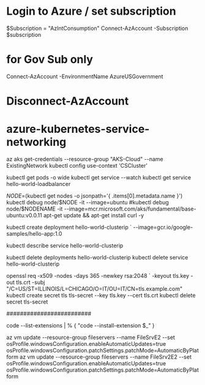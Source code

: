 # Login to Azure / set subscription
$Subscription = "AzIntConsumption"
Connect-AzAccount -Subscription $subscription
# for Gov Sub only
Connect-AzAccount -EnvironmentName AzureUSGovernment
# Disconnect-AzAccount


# azure-kubernetes-service-networking

az aks get-credentials --resource-group "AKS-Cloud" --name ExistingNetwork
kubectl config use-context 'CSCluster'


kubectl get pods -o wide
kubectl get service --watch
kubectl get service hello-world-loadbalancer



$NODE=$(kubectl get nodes -o jsonpath='{ .items[0].metadata.name }')
kubectl debug node/$NODE -it --image=ubuntu
#kubectl debug node/$NODENAME -it --image=mcr.microsoft.com/aks/fundamental/base-ubuntu:v0.0.11
apt-get update && apt-get install curl -y


kubectl create deployment hello-world-clusterip `
    --image=gcr.io/google-samples/hello-app:1.0

kubectl describe service hello-world-clusterip

kubectl delete deployments hello-world-clusterip
kubectl delete service hello-world-clusterip

openssl req -x509 -nodes -days 365 -newkey rsa:2048 `
    -keyout tls.key -out tls.crt -subj "/C=US/ST=ILLINOIS/L=CHICAGO/O=IT/OU=IT/CN=tls.example.com"
kubectl create secret tls tls-secret --key tls.key --cert tls.crt
kubectl delete secret tls-secret

#########################

code --list-extensions | % { "code --install-extension $_" }

az vm update --resource-group fileservers --name FileSrvE2 --set osProfile.windowsConfiguration.enableAutomaticUpdates=true osProfile.windowsConfiguration.patchSettings.patchMode=AutomaticByPlatform
az vm update --resource-group fileservers --name FileSrv2E2 --set osProfile.windowsConfiguration.enableAutomaticUpdates=true osProfile.windowsConfiguration.patchSettings.patchMode=AutomaticByPlatform